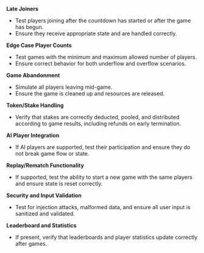 **Late Joiners**
   - Test players joining after the countdown has started or after the game has begun.
   - Ensure they receive appropriate state and are handled correctly.

**Edge Case Player Counts**
   - Test games with the minimum and maximum allowed number of players.
   - Ensure correct behavior for both underflow and overflow scenarios.

**Game Abandonment**
   - Simulate all players leaving mid-game.
   - Ensure the game is cleaned up and resources are released.

**Token/Stake Handling**
   - Verify that stakes are correctly deducted, pooled, and distributed according to game results, including refunds on early termination.

**AI Player Integration**
   - If AI players are supported, test their participation and ensure they do not break game flow or state.

**Replay/Rematch Functionality**
   - If supported, test the ability to start a new game with the same players and ensure state is reset correctly.

**Security and Input Validation**
   - Test for injection attacks, malformed data, and ensure all user input is sanitized and validated.

**Leaderboard and Statistics**
   - If present, verify that leaderboards and player statistics update correctly after games.
